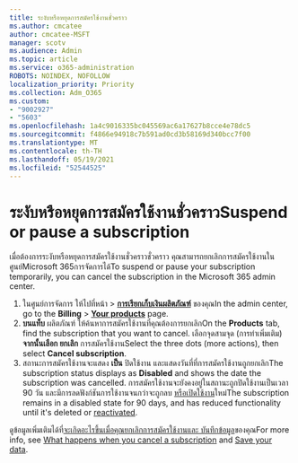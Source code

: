 ```yaml
---
title: ระงับหรือหยุดการสมัครใช้งานชั่วคราว
ms.author: cmcatee
author: cmcatee-MSFT
manager: scotv
ms.audience: Admin
ms.topic: article
ms.service: o365-administration
ROBOTS: NOINDEX, NOFOLLOW
localization_priority: Priority
ms.collection: Adm_O365
ms.custom:
- "9002927"
- "5603"
ms.openlocfilehash: 1a4c9016335bc045569ac6a17627b8cce4e78dc5
ms.sourcegitcommit: f4866e94918c7b591ad0cd3b58169d340bcc7f00
ms.translationtype: MT
ms.contentlocale: th-TH
ms.lasthandoff: 05/19/2021
ms.locfileid: "52544525"
---
```

# <a name="suspend-or-pause-a-subscription"></a><span data-ttu-id="f48f6-102">ระงับหรือหยุดการสมัครใช้งานชั่วคราว</span><span class="sxs-lookup"><span data-stu-id="f48f6-102">Suspend or pause a subscription</span></span>

<span data-ttu-id="f48f6-103">เมื่อต้องการระงับหรือหยุดการสมัครใช้งานชั่วคราวชั่วคราว คุณสามารถยกเลิกการสมัครใช้งานในศูนย์Microsoft 365การจัดการได้</span><span class="sxs-lookup"><span data-stu-id="f48f6-103">To suspend or pause your subscription temporarily, you can cancel the subscription in the Microsoft 365 admin center.</span></span>

1. <span data-ttu-id="f48f6-104">ในศูนย์การจัดการ ให้ไปที่หน้า  >  **[การเรียกเก็บเงินผลิตภัณฑ์](https://go.microsoft.com/fwlink/p/?linkid=842054)** ของคุณ</span><span class="sxs-lookup"><span data-stu-id="f48f6-104">In the admin center, go to the **Billing** > **[Your products](https://go.microsoft.com/fwlink/p/?linkid=842054)** page.</span></span>
2. <span data-ttu-id="f48f6-105">**บนแท็บ** ผลิตภัณฑ์ ให้ค้นหาการสมัครใช้งานที่คุณต้องการยกเลิก</span><span class="sxs-lookup"><span data-stu-id="f48f6-105">On the **Products** tab, find the subscription that you want to cancel.</span></span> <span data-ttu-id="f48f6-106">เลือกจุดสามจุด (การทําเพิ่มเติม) **จากนั้นเลือก ยกเลิก** การสมัครใช้งาน</span><span class="sxs-lookup"><span data-stu-id="f48f6-106">Select the three dots (more actions), then select **Cancel subscription**.</span></span>
3. <span data-ttu-id="f48f6-107">สถานะการสมัครใช้งานจะแสดง **เป็น** ปิดใช้งาน และแสดงวันที่ที่การสมัครใช้งานถูกยกเลิก</span><span class="sxs-lookup"><span data-stu-id="f48f6-107">The subscription status displays as **Disabled** and shows the date the subscription was cancelled.</span></span> <span data-ttu-id="f48f6-108">การสมัครใช้งานจะยังคงอยู่ในสถานะถูกปิดใช้งานเป็นเวลา 90 วัน และมีการลดฟังก์ชันการใช้งานจนกว่าจะถูกลบ [หรือเปิดใช้งาน](/microsoft-365/commerce/subscriptions/reactivate-your-subscription)ใหม่</span><span class="sxs-lookup"><span data-stu-id="f48f6-108">The subscription remains in a disabled state for 90 days, and has reduced functionality until it's deleted or [reactivated](/microsoft-365/commerce/subscriptions/reactivate-your-subscription).</span></span>

<span data-ttu-id="f48f6-109">ดูข้อมูลเพิ่มเติมได้ที่[จะเกิดอะไรขึ้นเมื่อคุณยกเลิกการสมัครใช้งาน](/microsoft-365/commerce/subscriptions/cancel-your-subscription#what-happens-when-you-cancel-a-subscription)[และ บันทึกข้อมูล](/microsoft-365/commerce/subscriptions/cancel-your-subscription#save-your-data)ของคุณ</span><span class="sxs-lookup"><span data-stu-id="f48f6-109">For more info, see [What happens when you cancel a subscription](/microsoft-365/commerce/subscriptions/cancel-your-subscription#what-happens-when-you-cancel-a-subscription) and [Save your data](/microsoft-365/commerce/subscriptions/cancel-your-subscription#save-your-data).</span></span>
